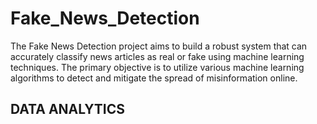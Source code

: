 # Fake_News_Detection
The Fake News Detection project aims to build a robust system that can accurately classify news articles as real or fake using machine learning techniques. The primary objective is to utilize various machine learning algorithms to detect and mitigate the spread of misinformation online.
## DATA ANALYTICS
